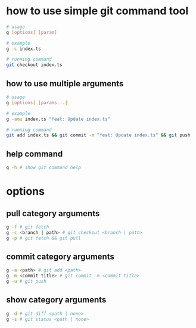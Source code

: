 # how to use simple git command tool

```bash
# usage
g [options] [param]

# example
g -c index.ts

# running command
git checkout index.ts
```

## how to use multiple arguments

```bash
# usage
g [options] [params...]

# example
g -amu index.ts "feat: Update index.ts"

# running command
git add index.ts && git commit -m "feat: Update index.ts" && git push
```

## help command

```bash
g -h # show git command help
```

# options

## pull category arguments

```bash
g -f # git fetch
g -c <branch | path> # git checkout <branch | path>
g -p # git fetch && git pull
```

## commit category arguments

```bash
g -a <path> # git add <path>
g -m <commit title> # git commit -m <commit title>
g -u # git push
```

## show category arguments

```bash
g -d # git diff <path | none>
g -s # git status <path | none>
```
